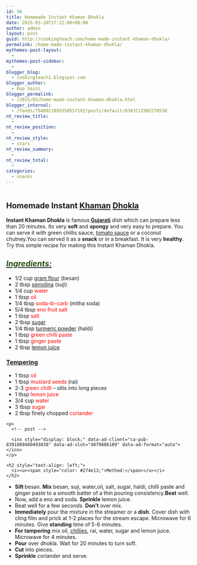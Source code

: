 ```yaml
---
id: 56
title: Homemade Instant Khaman Dhokla
date: 2015-03-20T17:22:00+00:00
author: admin
layout: post
guid: http://cookingteach.com/home-made-instant-khaman-dhokla/
permalink: /home-made-instant-khaman-dhokla/
mythemes-post-layout:
  - 
mythemes-post-sidebar:
  - 
blogger_blog:
  - cookingteach1.blogspot.com
blogger_author:
  - Rup Saini
blogger_permalink:
  - /2015/03/home-made-instant-khaman-dhokla.html
blogger_internal:
  - /feeds/7948921895358557192/posts/default/8363112982270538
nt_review_title:
  - 
nt_review_position:
  - 
nt_review_style:
  - stars
nt_review_summary:
  - 
nt_review_total:
  - 
categories:
  - snacks
---
```

<div dir="ltr" style="text-align: left;">
  <div style="clear: both; text-align: center;">
  </p>
  
  <div style="clear: both; text-align: center;">
    <a style="margin-left: 1em; margin-right: 1em;" href="http://1.bp.blogspot.com/-J5QC7ydQkf4/VQxMcA0Pe8I/AAAAAAAAAKA/XzDep3Uhae8/s1600/download.jpg"><img src="http://1.bp.blogspot.com/-J5QC7ydQkf4/VQxMcA0Pe8I/AAAAAAAAAKA/XzDep3Uhae8/s1600/download.jpg" alt="" border="0" /></a>
  </p>
  
  <h2 style="text-align: left;">
    <b>Homemade Instant <a class="zem_slink" title="Khaman" href="http://en.wikipedia.org/wiki/Khaman" target="_blank" rel="wikipedia">Khaman</a> <a class="zem_slink" title="Dhokla" href="http://en.wikipedia.org/wiki/Dhokla" target="_blank" rel="wikipedia">Dhokla</a></b>
  </h2>
  
  <div style="text-align: left;">
    <b>Instant Khaman Dhokla</b> is famous<b> <a class="zem_slink" title="Gujarati language" href="http://en.wikipedia.org/wiki/Gujarati_language" target="_blank" rel="wikipedia">Gujarati</a></b> dish which can prepare less than 20 minutes. Its very <b>soft</b> and <b>spongy</b> and very easy to prepare. You can serve it with green chillis sauce, <a class="zem_slink" title="Tomato sauce" href="http://en.wikipedia.org/wiki/Tomato_sauce" target="_blank" rel="wikipedia">tomato sauce</a> or a coconut chutney.You can served it as a <b>snack</b> or in a breakfast. It is very <b>healthy</b>. Try this simple recipe for making this Instant Khaman Dhokla.
  </p>
  
  <h2 style="text-align: left;">
    <i><u><span style="color: #274e13;">Ingredients:</span></u></i>
  </h2>
  
  <ul style="text-align: left;">
    <li>
      1/2 cup <span style="color: red;"><a class="zem_slink" title="Gram flour" href="http://en.wikipedia.org/wiki/Gram_flour" target="_blank" rel="wikipedia">gram flour</a></span> (besan)
    </li>
    <li>
      2 tbsp <span style="color: red;"><a class="zem_slink" title="Semolina" href="http://en.wikipedia.org/wiki/Semolina" target="_blank" rel="wikipedia">semolina</a></span> (suji)
    </li>
    <li>
      1/4 cup <span style="color: red;">water</span>
    </li>
    <li>
      1 tbsp <span style="color: red;">oil</span>
    </li>
    <li>
      1/4 tbsp <span style="color: red;">soda-bi-carb</span> (mitha soda)
    </li>
    <li>
      5/4 tbsp <span style="color: red;">eno fruit salt</span>
    </li>
    <li>
      1 tbsp <span style="color: red;">salt</span>
    </li>
    <li>
      2 tbsp <span style="color: red;"><a class="zem_slink" title="Sugar" href="http://en.wikipedia.org/wiki/Sugar" target="_blank" rel="wikipedia">sugar</a></span>
    </li>
    <li>
      1/4 tbsp <span style="color: red;"><a class="zem_slink" title="Turmeric" href="http://en.wikipedia.org/wiki/Turmeric" target="_blank" rel="wikipedia">turmeric powder</a></span> (haldi)
    </li>
    <li>
      1 tbsp <span style="color: red;">green chilli paste</span>
    </li>
    <li>
      1 tbsp <span style="color: red;">ginger paste</span>
    </li>
    <li>
      2 tbsp <span style="color: red;"><a class="zem_slink" title="Lemonade" href="http://en.wikipedia.org/wiki/Lemonade" target="_blank" rel="wikipedia">lemon juice</a></span>
    </li>
  </ul>
  
  <h3 style="text-align: left;">
    <u>Tempering</u>
  </h3>
  
  <p>
    <ul style="text-align: left;">
      <li>
        1 tbsp <span style="color: red;">oil</span>
      </li>
      <li>
        1 tbsp <span style="color: red;">mustard seeds</span> (rai)
      </li>
      <li>
        2-3 <span style="color: red;">green chilli</span> &#8211; slits into long pieces
      </li>
      <li>
        1 tbsp <span style="color: red;">lemon juice</span>
      </li>
      <li>
        3/4 cup <span style="color: red;">water</span>
      </li>
      <li>
        3 tbsp <span style="color: red;">sugar</span>
      </li>
      <li>
        2 tbsp finely chopped <span style="color: red;">coriander</span>
      </li>
    </ul>
    
    <p>
      <!-- post -->
      
      <ins style="display: block;" data-ad-client="ca-pub-8391089480493038" data-ad-slot="4079886109" data-ad-format="auto"></ins>
    </p>
    
    <h2 style="text-align: left;">
      <i><u><span style="color: #274e13;">Method:</span></u></i>
    </h2>
  </p>
  
  <p>
    <ul style="text-align: left;">
      <li>
        <b>Sift </b>besan. <b>Mix</b> besan, suji, water,oil, salt, sugar, haldi, chilli paste and ginger paste to a smooth batter of a thin pouring consistency.<b>Beat</b> well.
      </li>
      <li>
        Now, add a eno and soda. <b>Sprinkle</b> lemon juice.
      </li>
      <li>
        Beat well for a few seconds. <b>Don&#8217;t</b> over mix.
      </li>
      <li>
        <b>Immediately</b> pour the mixture in the streamer or a <b>dish</b>. Cover dish with cling film and prick at 1-2 places for the stream escape. Microwave for 6 minutes. Give <b>standing</b> time of 5-6 minutes.
      </li>
      <li>
        <b>For tampering</b> mix oil, <a class="zem_slink" title="Chili en Crôute" href="http://www.williams-sonoma.com/recipe/chili-en-croute.html" target="_blank" rel="williamssonoma">chillies</a>, rai, water, sugar and lemon juice. Microwave for 4 minutes.
      </li>
      <li>
        <b>Pour</b> over dhokla. Wait for 20 minutes to turn soft.
      </li>
      <li>
        <b>Cut</b> into pieces.
      </li>
      <li>
        <b>Sprinkle</b> coriander and serve.
      </li>
    </ul>
  </p>
</p>